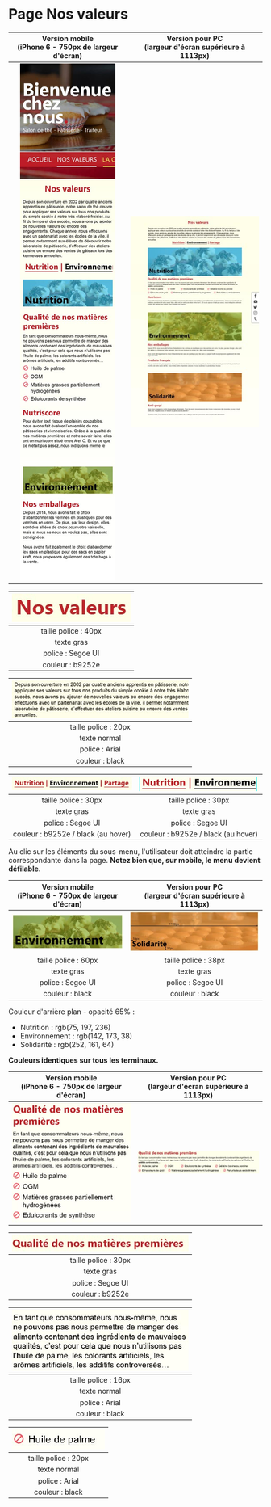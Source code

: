 # Page Nos valeurs

| Version mobile <br />(iPhone 6 - 750px de largeur d'écran) | Version pour PC <br />(largeur d'écran supérieure à 1113px) |
| :--------------------------------------------------------: | :---------------------------------------------------------: |
|     ![](./_sources/images/mini/mobile-nos-valeurs.jpg)     |       ![](./_sources/images/mini/pc-nos-valeurs.jpg)        |

| ![](./_sources/images/mise-en-page/nos-valeurs-titre.jpg) |
| :-------------------------------------------------------: |
|                   taille police : 40px                    |
|                        texte gras                         |
|                     police : Segoe UI                     |
|                     couleur : b9252e                      |

| ![](./_sources/images/mise-en-page/description-valeur.jpg) |
| :--------------------------------------------------------: |
|                    taille police : 20px                    |
|                        texte normal                        |
|                       police : Arial                       |
|                      couleur : black                       |

| ![](./_sources/images/mise-en-page/pc-nos-valeurs-menu.jpg) | ![](./_sources/images/mise-en-page/mobile-nos-valeurs-menu.jpg) |
| :---------------------------------------------------------: | :-------------------------------------------------------------: |
|                    taille police : 30px                     |                      taille police : 30px                       |
|                         texte gras                          |                           texte gras                            |
|                      police : Segoe UI                      |                        police : Segoe UI                        |
|             couleur : b9252e / black (au hover)             |               couleur : b9252e / black (au hover)               |

Au clic sur les éléments du sous-menu, l'utilisateur doit atteindre la partie correspondante dans la page.
**Notez bien que, sur mobile, le menu devient défilable.**

| Version mobile <br />(iPhone 6 - 750px de largeur d'écran) | Version pour PC <br />(largeur d'écran supérieure à 1113px) |
| :--------------------------------------------------------: | :---------------------------------------------------------: |
|     ![](./_sources/images/mise-en-page/env-mobile.jpg)     | ![](./_sources/images/mise-en-page/pc-en-tetes-valeurs.jpg) |
|                    taille police : 60px                    |                    taille police : 38px                     |
|                         texte gras                         |                         texte gras                          |
|                     police : Segoe UI                      |                      police : Segoe UI                      |
|                      couleur : black                       |                       couleur : black                       |

Couleur d'arrière plan - opacité 65% :

- Nutrition : rgb(75, 197, 236)
- Environnement : rgb(142, 173, 38)
- Solidarité : rgb(252, 161, 64)

**Couleurs identiques sur tous les terminaux.**

| Version mobile <br />(iPhone 6 - 750px de largeur d'écran) | Version pour PC <br />(largeur d'écran supérieure à 1113px) |
| :--------------------------------------------------------: | :---------------------------------------------------------: |
|  ![](./_sources/images/mise-en-page/mobile-nutrition.jpg)  |    ![](./_sources/images/mise-en-page/pc-nutrition.jpg)     |

| ![](./_sources/images/mise-en-page/sous-titre-en-tete.jpg) |
| :--------------------------------------------------------: |
|                    taille police : 30px                    |
|                         texte gras                         |
|                     police : Segoe UI                      |
|                      couleur : b9252e                      |

| ![](./_sources/images/mise-en-page/description-en-tete.jpg) |
| :---------------------------------------------------------: |
|                    taille police : 16px                     |
|                        texte normal                         |
|                       police : Arial                        |
|                       couleur : black                       |

| ![](./_sources/images/mise-en-page/liste-nos-valeurs.jpg) |
| :-------------------------------------------------------: |
|                   taille police : 20px                    |
|                       texte normal                        |
|                      police : Arial                       |
|                      couleur : black                      |
